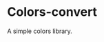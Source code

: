 # Colors-convert

A simple colors library.

<!---

Commands:

- `yarn compile` to compile Typescript
- `yarn compile-watch` to compile Typescript in watch mode
- `yarn test` to run Jest tests
- `yarn test-watch` to run Jest tests in watch mode
- `yarn test --verbose` / `yarn test-watch --verbose` to get the verbose mode in which you can see details about each single test
- `yarn coverage-watch` run coverage test in watch mode
- `yarn coverage-interactive-watch` run interactive coverage test in watch mode (look at http://127.0.0.1:9000/lcov-report/)
- `yarn prepublish` to remove the dist folder, ricreate it and compile Typescript
- `yarn publish` to publish the package on NPM
- `yarn format` to format the code using Prettier
- `yarn lint` to lint the code using tslint.

So, to publish on NPM:

- `yarn compile`
- `yarn prepublish`
- `yarn publish`
- then push with push all tags flag.

-->
